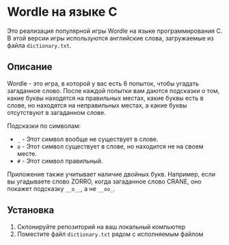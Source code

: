 # Wordle на языке C

Это реализация популярной игры Wordle на языке программирования C. В этой версии игры используются английские слова, загружаемые из файла `dictionary.txt`.

## Описание

Wordle - это игра, в которой у вас есть 6 попыток, чтобы угадать загаданное слово. После каждой попытки вам даются подсказки о том, какие буквы находятся на правильных местах, какие буквы есть в слове, но находятся на неправильных местах, а какие буквы отсутствуют в загаданном слове.

Подсказки по символам:
- `_` - Этот символ вообще не существует в слове.
- `o` - Этот символ существует в слове, но находится не на своем месте.
- `#` - Этот символ правильный.

Приложение также учитывает наличие двойных букв. Например, если вы угадываете слово ZORRO, когда загаданное слово CRANE, оно покажет подсказку `__o__`, а не `__oo_`.

## Установка

1. Склонируйте репозиторий на ваш локальный компьютер
2. Поместите файл `dictionary.txt` рядом с исполняемым файлом
